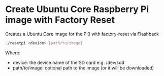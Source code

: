 # Create Ubuntu Core Raspberry Pi image with Factory Reset

Creates a Ubuntu Core image for the Pi3 with factory-reset via Flashback

```bash
./resetpi <device> [path/to/image]
```
Where:
 - device: the device name of the SD card e.g. /dev/sdd
 - path/to/image: optional path to the image (or it will be downloaded)
